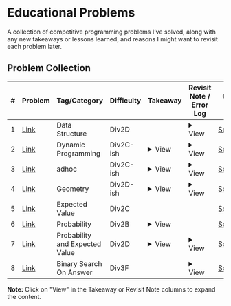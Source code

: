 # Educational Problems

A collection of competitive programming problems I’ve solved, along with any new takeaways or lessons learned, and reasons I might want to revisit each problem later.

## Problem Collection

| # | Problem | Tag/Category | Difficulty | Takeaway | Revisit Note / Error Log | Code Link |
|---|-------------|--------------|------------|----------|--------------------------|-----------|
| 1 | [Link](https://codeforces.com/contest/2102/problem/D) | Data Structure | Div2D |  | <details><summary>View</summary>Parity dependency with inversion count</details> | [Solution](./codes/solution1.cpp) |
| 2 | [Link](https://atcoder.jp/contests/arc087/tasks/arc087_b) | Dynamic Programming | Div2C-ish | <details><summary>View</summary>Multi Dimensional problems can be reduced to single dimensions if they or the operations on them are independent.</details> | <details><summary>View</summary>recall the negative value shift</details> | [Solution](./codes/solution2.cpp) |
| 3 | [Link](https://atcoder.jp/contests/arc092/tasks/arc092_a) | adhoc | Div2C-ish | <details><summary>View</summary>In set<int, greater<int>>, the upper bound and lower bound functions act reverse. For example, lower bound returns the largest element less that or equal</details> | <details><summary>View</summary>recall the sorting based on x and left to right sweep with set maintainances</details> | [Solution](./codes/solution3.cpp) |
| 4 | [Link](https://cses.fi/problemset/task/2192/) | Geometry | Div2D-ish | <details><summary>View</summary>The Ray Casting algorithm is used for Point-in-Polygon. The key is the 'General Position' principle: use a slightly tilted ray (e.g., to a point like {x+1, large_y}) to avoid ambiguous edge cases like hitting a vertex or a perfectly vertical/horizontal edge.</details> | <details><summary>View</summary>Recall the two main bugs: 1) A vertical ray is fragile and fails on vertex cases. 2) Checking for collinear segment intersection requires an *overlap* check, not a *containment* check. Also, always use long long for cross products.</details> | [Solution](./codes/solution4.cpp) |
| 5 | [Link](https://codeforces.com/contest/621/problem/C) | Expected Value | Div2C |  |  | [Solution](./codes/solution5.cpp) |
| 6 | [Link](https://codeforces.com/contest/312/problem/B) | Probability | Div2B | <details><summary>View</summary>Recognizing the repeating states and finding the recurrence relation or the geometric series. The formula for the sum of an infinite geometric series A + A*R + A*R^2 +... is A / (1 - R). This formula is valid as long as the absolute value of R is less than 1. Since R is a product of probabilities, it will always be between 0 and 1, so we can use the formula.</details> |  | [Solution](./codes/solution6.cpp) |
| 7 | [Link](https://codeforces.com/contest/518/problem/D) | Probability and Expected Value | Div2D | <details><summary>View</summary>memset is a C-style function that works by setting each byte of a memory block to a specific value.<br><br>How memset Works: When you call memset(dp, -1, ...), it fills every single byte of the dp array with the byte pattern for -1, which is 0xFF in two's complement.<br><br>How long double is Stored: Floating-point numbers (like float, double, and long double) are not stored as simple integers. They are stored using a specific format (like IEEE 754), which has separate parts for the sign, the exponent, and the mantissa.<br><br>The Conflict: The byte pattern 0xFFFFFF... does not represent the number -1.0 in the floating-point standard. Instead, that specific bit pattern represents a NaN (Not a Number) value.</details> | <details><summary>View</summary>Use visited array when dp stores real numbers. Also look into the base case in this implementation.</details> | [Solution](./codes/solution7.cpp) |
| 8 | [Link](https://codeforces.com/contest/2149/problem/F) | Binary Search On Answer | Div3F |  | <details><summary>View</summary>Started coding without understanding statement clearly. It said each rest will increase health point by one and I missed this part and started writing a wrong solution.</details> | [Solution](./codes/solution8.cpp) |
<!-- PROBLEMS_TABLE_CONTENT -->

**Note:** Click on "View" in the Takeaway or Revisit Note columns to expand the content.
